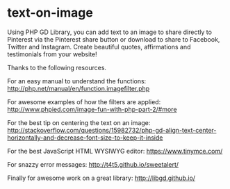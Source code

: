 # text-on-image
Using PHP GD Library, you can add text to an image to share directly to Pinterest via the Pinterest share button or download to share to Facebook, Twitter and Instagram. Create beautiful quotes, affirmations and testimonials from your website!

Thanks to the following resources. 

For an easy manual to understand the functions: 
http://php.net/manual/en/function.imagefilter.php

For awesome examples of how the filters are applied: 
http://www.phpied.com/image-fun-with-php-part-2/#more

For the best tip on centering the text on an image: http://stackoverflow.com/questions/15982732/php-gd-align-text-center-horizontally-and-decrease-font-size-to-keep-it-inside

For the best JavaScript HTML WYSIWYG editor:
https://www.tinymce.com/

For snazzy error messages:
http://t4t5.github.io/sweetalert/

Finally for awesome work on a great library:
http://libgd.github.io/

